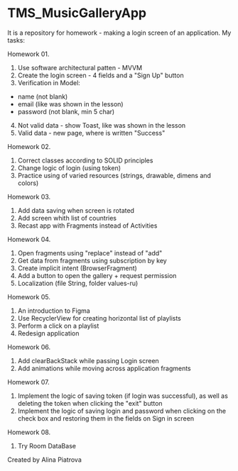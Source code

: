 # TMS_MusicGalleryApp
It is a repository for homework - making a login screen of an application. My tasks:

Homework 01.
1. Use software architectural patten - MVVM
2. Create the login screen - 4 fields and a "Sign Up" button
3. Verification in Model:
- name (not blank)
- email (like was shown in the lesson)
- password (not blank, min 5 char)
4. Not valid data - show Toast, like was shown in the lesson
5. Valid data - new page, where is written "Success"

Homework 02.
1. Correct classes according to SOLID principles
2. Change logic of login (using token)
3. Practice using of varied resources (strings, drawable, dimens and colors)

Homework 03.
1. Add data saving when screen is rotated
2. Add screen whith list of countries
3. Recast app with Fragments instead of Activities

Homework 04.
1. Open fragments using "replace" instead of "add"
2. Get data from fragments using subscription by key
3. Create implicit intent (BrowserFragment)
4. Add a button to open the gallery + request permission
5. Localization (file String, folder values-ru) 

Homework 05.
1. An introduction to Figma
2. Use RecyclerView for creating horizontal list of playlists
3. Perform a click on a playlist
4. Redesign application

Homework 06.
1. Add clearBackStack while passing Login screen
2. Add animations while moving across application fragments

Homework 07.
1. Implement the logic of saving token (if login was successful), as well as deleting the token when clicking the "exit" button
2. Implement the logic of saving login and password when clicking on the check box and restoring them in the fields on Sign in screen

Homework 08.
1. Try Room DataBase

Created by Alina Piatrova
